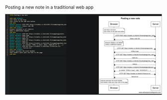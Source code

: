 Posting a new note in a traditional web app

![Posting a new note in a Trad web app](https://github.com/adeleke5140/fullstackOpen/blob/main/assets/newnotetrad.png?raw=true)
